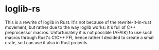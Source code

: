 # loglib-rs

This is a rewrite of loglib in Rust. It's not because of the rewrite-it-in-rust movement, but
rather due to the way loglib works: it's full of C++ preprocessor macros. Unfortunately it is not
possible (AFAIK) to use such macros through Rust's C/C++ FFI, hence rather I decided to create
a small crate, so I can use it also in Rust projects.
